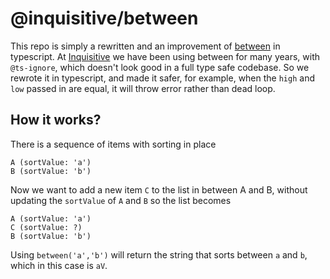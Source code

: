 # @inquisitive/between

This repo is simply a rewritten and an improvement of [between](https://www.npmjs.com/package/between) in typescript. At [Inquisitive](https://www.inquisitive.com) we have been using between for many years, with `@ts-ignore`, which doesn't look good in a full type safe codebase. So we rewrote it in typescript, and made it safer, for example, when the `high` and `low` passed in are equal, it will throw error rather than dead loop.  

## How it works?

There is a sequence of items with sorting in place

```
A (sortValue: 'a')
B (sortValue: 'b')
```

Now we want to add a new item `C` to the list in between A and B, without updating the `sortValue` of `A` and `B` so the list becomes
```
A (sortValue: 'a')
C (sortValue: ?)
B (sortValue: 'b')
```
Using `between('a','b')` will return the string that sorts between `a` and `b`, which in this case is `aV`.

